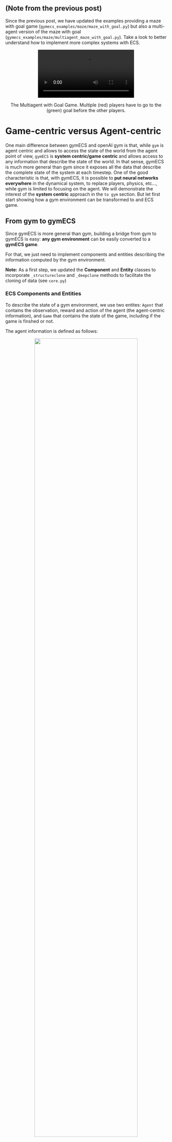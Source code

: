 
## (Note from the previous post)

Since the previous post, we have updated the examples providing a maze with goal game (`gymecs_examples/maze/maze_with_goal.py`) but also a multi-agent version of the maze with goal (`gymecs_examples/maze/multiagent_maze_with_goal.py`). Take a look to better understand how to implement more complex systems with ECS.

<p style="text-align: center;"><video autoplay loop src="https://github.com/ludc/video_games_and_deep_reinforcement_learning/raw/main/docs/assets/post2_multiagent_video.mkv" controls="controls" style="max-width: 640px;">
</video></p>
<p style="text-align: center;">The Multiagent with Goal Game. Multiple (red) players have to go to the (green) goal before the other players.</p>

# Game-centric versus Agent-centric

One main difference between gymECS and openAI gym is that, while `gym` is agent centric and allows to access the state of the world from the agent point of view, `gymECS` is **system centric/game centric** and allows access to any information that describe the state of the world. In that sense, gymECS is much more general than gym since it exposes all the data that describe the complete state of the system at each timestep. One of the good characteristic is that, with gymECS, it is possible to **put neural networks everywhere** in the dynamical system, to replace players, physics, etc..., while gym is limited to focusing on the agent. We will demonstrate the interest of the **system centric** approach in the `to gym` section. But let first start showing how a gym environment can be transformed to and ECS game. 

## From gym to gymECS

Since gymECS is more general than gym, building a bridge from gym to gymECS is easy: **any gym environment** can be easily converted to a **gymECS game**. 

For that, we just need to implement components and entities describing the information computed by the gym environment. 

**Note:** As a first step, we updated the **Component** and **Entity** classes to incorporate `_structureclone` and `_deepclone` methods to facilitate the cloning of data (see `core.py`)

### ECS Components and Entities

To describe the state of a gym environment, we use two entites: `Agent` that contains the observation, reward and action of the agent (the agent-centric information), and `Game` that contains the state of the game, including if the game is finshed or not.

The agent information is defined as follows:

<p style="text-align: center;"><img  src="https://github.com/ludc/video_games_and_deep_reinforcement_learning/raw/main/docs/assets/post2_agent.png" width="80%"/></p>

<p align='center'> <em>The components and entity to describe an agent in a gym environment</em></p>

For the game state, we will include the `done` information, but also the timestep of the game. Since the ECS exposes all the data, the `gym.Env` is also contained in the `World` as a `GameEnv` component that makes it usable by system.

<p style="text-align: center;"><img  src="https://github.com/ludc/video_games_and_deep_reinforcement_learning/raw/main/docs/assets/post2_game.png" width="50%"/></p>

<p align='center'> <em>The components and entity to describe a game state</em></p>

### ECS System

To update the state of our game, we need to define a `step` system. This sytem will read the `action` information, and execute it to compute update the world.


<p style="text-align: center;"><img  src="https://github.com/ludc/video_games_and_deep_reinforcement_learning/raw/main/docs/assets/post2_system.png" width="150%"/></p>

<p align='center'> <em>The Step system to execute one step of the environment</em></p>

### ECS Game

The resulting game can then be defined as follows. 

<p style="text-align: center;"><img  src="https://github.com/ludc/video_games_and_deep_reinforcement_learning/raw/main/docs/assets/post2_gamee.png" width="150%"/></p>

<p align='center'> <em>The Game capturing a gym.Env</em></p>

### Playing with the game

To test the game, we need to define a system modeling the player. In our case, it is a simple random player with 2 actions.

<p style="text-align: center;"><img  src="https://github.com/ludc/video_games_and_deep_reinforcement_learning/raw/main/docs/assets/post2_player.png" width="150%"/></p>

<p align='center'> <em>The Game capturing a gym.Env</em></p>

The final loop to test our game is the following:


<p style="text-align: center;"><img  src="https://github.com/ludc/video_games_and_deep_reinforcement_learning/raw/main/docs/assets/post2_loop.png" width="150%"/></p>

<p align='center'> <em>The Game capturing a gym.Env</em></p>

<p style="text-align: center;"><video src="https://github.com/ludc/video_games_and_deep_reinforcement_learning/raw/main/docs/assets/post2_video1.mkv" controls="controls" style="max-width: 1600px;">
</video></p>


### A few words

It is very simple  to cast any gym environment to a `gymecs.Game`. A similar wrapper can be easily made for other interfaces like deepmind lab for instance. gymecs thus provides a unified API for dynamical systems, making my life much easier ! 

## From gymECS to openAI gym


The reverse path from the ECS to gym is the most interesting property. Indeed, as stated before, gymECS is **system centric** while many RL frameworks including openAI gym are **agent centric**. But in a game, we may want to control different stuffs, not only a single agent: a bot, a part of the game logics, multiple bots at once, etc.... gymECS allows to do that, but not openAI gym.


To move from the **system centric** to the **agent centric** point of view (from gymECS to gym), we need to specify what is the `agent` in the game, what are its observations, reward, etc... It means that one gymECS game can be transformed in multiple gym environments depending on what we decide the `agent` to be.

### The Maze Game
To convert our simple maze game to a gym environments, we first define the following class and abstract methods:

<p style="text-align: center;"><img  src="https://github.com/ludc/video_games_and_deep_reinforcement_learning/raw/main/docs/assets/post2_togym1.png" width="80%"/></p>
<p align='center'> <em>The gym.Env class to capture a game as a gym environments (see complete code in togym.py)</em></p>

Then, a maze game can be matched to a gym environment as follows:

For that, we define the follwing class and abstract methods:
<p style="text-align: center;"><img  src="https://github.com/ludc/video_games_and_deep_reinforcement_learning/raw/main/docs/assets/post2_togym2.png" width="100%"/></p>
<p align='center'> <em>Casting our Maze as a gym environment. The observation will be the X,Y position of the agent.</em></p>

To execute this example: `python gymecs\gymecs\togym.py`

### The MultiAgent Maze Game - Single Agent point of view

Let us now take the multi agent maze game as an example. In this game (`gymecs_examples/maze/multiagent_maze_with_goal.py`), there are multiple agents trying to reach the goal. So there are multiple ways to convert this game to a gym environments: maybe we want to focus on one of the agents, maybe with want to learn the multiple agents as one agent at once, etc.... 

First case: we focus on a single agent. In that case, the implementations is made as follows (see `gymecs_examples/maze/gym_multiagemt_maze_with_goal_singleagent_pointofview.py`):

<p style="text-align: center;"><img  src="https://github.com/ludc/video_games_and_deep_reinforcement_learning/raw/main/docs/assets/post2_ma1.png" width="150%"/></p>
<p align='center'> <em>Casting our Multiagent Maze as a gym environment focusing on a single agent</em></p>

In addition, we have to take care about who is in charge of controlling the other agents. To do that, we can put the dynamics of the other agents directly in the game: 

<p style="text-align: center;"><img  src="https://github.com/ludc/video_games_and_deep_reinforcement_learning/raw/main/docs/assets/post2_ma2.png" width="150%"/></p>
<p align='center'> <em>Putting othe players dynamics in the game</em></p>

The main function is thus:
<p style="text-align: center;"><img  src="https://github.com/ludc/video_games_and_deep_reinforcement_learning/raw/main/docs/assets/post2_ma3.png" width="150%"/></p>
<p align='center'> <em>Putting othe players dynamics in the game</em></p>

### The MultiAgent Maze Game - All Agents point of view

But maybe we want to learn to control all the agents simultaneously in a synchronous way. In that case, we can also adapt the gymECS game to take control of all the agents, providing a vector of actions to the resulting gym environment (see `gymecs_examples/maze/gym_multiagemt_maze_with_goal_allagents_pointofview.py`):

<p style="text-align: center;"><img  src="https://github.com/ludc/video_games_and_deep_reinforcement_learning/raw/main/docs/assets/post2_ma4.png" width="150%"/></p>
<p align='center'> <em>Putting othe players dynamics in the game</em></p>

The main function is simply:
<p style="text-align: center;"><img  src="https://github.com/ludc/video_games_and_deep_reinforcement_learning/raw/main/docs/assets/post2_ma5.png" width="150%"/></p>
<p align='center'> <em>Putting othe players dynamics in the game</em></p>


## Conclusion

Building bridges between existing frameworks and the gymECS one is easy. But, one interesting property is that gymECS is **game centric** and thus much less restricted than openAI gym, letting anyone define on which aspect of the game he/she wants to work on. As defended previously in [the SALINA library](https://arxiv.org/pdf/2110.07910.pdf), reinforcement learning has provided the `environment/agent` formalism which is in fact very restricted. 

I advocate to consider that a dynamical system (or an ECS) is a combination of many multiple dynamics functions, and reinforcement learning is one potential set of algortihms to learn one or multiple of these functions (that are usually called `agent` in RL) while letting the other functions fixed (the `environment`). This can be seen as a useless semantic debate, but actually, I think that considering the objects we manipulate as `dynamic systems/ECS` instead of `agent+environment` opens many different interesting directions. In that view, learning the environment dynamics, the physics, the bot, the agent, the rendering, etc.... is the same, and it makes everything much simpler. 

The next post will be about 3D rendering. 







